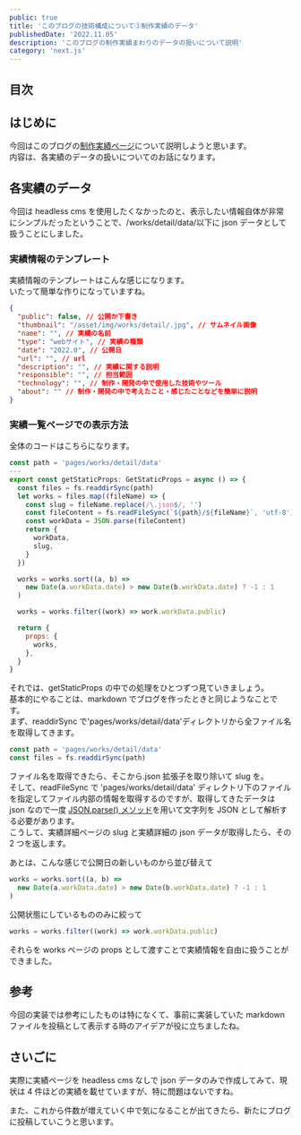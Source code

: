 ```yaml
---
public: true
title: 'このブログの技術構成について③制作実績のデータ'
publishedDate: '2022.11.05'
description: 'このブログの制作実績まわりのデータの扱いについて説明'
category: 'next.js'
---
```


## 目次

## はじめに

今回はこのブログの[制作実績ページ](/works)について説明しようと思います。  
内容は、各実績のデータの扱いについてのお話になります。

## 各実績のデータ

今回は headless cms を使用したくなかったのと、表示したい情報自体が非常にシンプルだったということで、/works/detail/data/以下に json データとして扱うことにしました。

### 実績情報のテンプレート

実績情報のテンプレートはこんな感じになります。  
いたって簡単な作りになっていますね。

```json
{
  "public": false, // 公開か下書き
  "thumbnail": "/asset/img/works/detail/.jpg", // サムネイル画像
  "name": "", // 実績の名前
  "type": "webサイト", // 実績の種類
  "date": "2022.0", // 公開日
  "url": "", // url
  "description": "", // 実績に関する説明
  "responsible": "", // 担当範囲
  "technology": "", // 制作・開発の中で使用した技術やツール
  "about": "" // 制作・開発の中で考えたこと・感じたことなどを簡単に説明
}
```

### 実績一覧ページでの表示方法

全体のコードはこちらになります。

```js
const path = 'pages/works/detail/data'
---
export const getStaticProps: GetStaticProps = async () => {
  const files = fs.readdirSync(path)
  let works = files.map((fileName) => {
    const slug = fileName.replace(/\.json$/, '')
    const fileContent = fs.readFileSync(`${path}/${fileName}`, 'utf-8')
    const workData = JSON.parse(fileContent)
    return {
      workData,
      slug,
    }
  })

  works = works.sort((a, b) =>
    new Date(a.workData.date) > new Date(b.workData.date) ? -1 : 1
  )

  works = works.filter((work) => work.workData.public)

  return {
    props: {
      works,
    },
  }
}
```

それでは、getStaticProps の中での処理をひとつずつ見ていきましょう。  
基本的にやることは、markdown でブログを作ったときと同じようなことです。  
まず、readdirSync で'pages/works/detail/data'ディレクトリから全ファイル名を取得してきます。

```js
const path = 'pages/works/detail/data'
const files = fs.readdirSync(path)
```

ファイル名を取得できたら、そこから.json 拡張子を取り除いて slug を。  
そして、readFileSync で 'pages/works/detail/data' ディレクトリ下のファイルを指定してファイル内部の情報を取得するのですが、取得してきたデータは json なので一度 [JSON.parse() メソッド](https://developer.mozilla.org/ja/docs/Web/JavaScript/Reference/Global_Objects/JSON/parse)を用いて文字列を JSON として解析する必要があります。  
こうして、実績詳細ページの slug と実績詳細の json データが取得したら、その 2 つを返します。

あとは、こんな感じで公開日の新しいものから並び替えて

```js
works = works.sort((a, b) =>
  new Date(a.workData.date) > new Date(b.workData.date) ? -1 : 1
)
```

公開状態にしているもののみに絞って

```js
works = works.filter((work) => work.workData.public)
```

それらを works ページの props として渡すことで実績情報を自由に扱うことができました。

## 参考

今回の実装では参考にしたものは特になくて、事前に実装していた markdown ファイルを投稿として表示する時のアイデアが役に立ちましたね。

## さいごに

実際に実績ページを headless cms なしで json データのみで作成してみて、現状は 4 件ほどの実績を載せていますが、特に問題はないですね。

また、これから件数が増えていく中で気になることが出てきたら、新たにブログに投稿していこうと思います。
